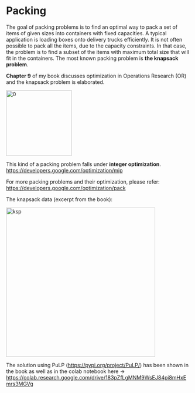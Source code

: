 # Packing

The goal of packing problems is to find an optimal way to pack a set of items of given sizes into containers with fixed capacities. 
A typical application is loading boxes onto delivery trucks efficiently. It is not often possible to pack all the items, due to the capacity constraints. 
In that case, the problem is to find a subset of the items with maximum total size that will fit in the containers. The most known packing problem is **the knapsack problem**.

**Chapter 9** of my book discusses optimization in Operations Research (OR) and the knapsack problem is elaborated.

<img width="179" alt="0" src="https://github.com/user-attachments/assets/2303322f-e4e3-4636-b533-57b38a7ca9ed">


This kind of a packing problem falls under **integer optimization**. https://developers.google.com/optimization/mip


For more packing problems and their optimization, please refer: https://developers.google.com/optimization/pack

The knapsack data (excerpt from the book):

<img width="407" alt="ksp" src="https://github.com/user-attachments/assets/76d4eb16-4bad-4446-ad86-78b404aa07ba">


The solution using PuLP (https://pypi.org/project/PuLP/) has been shown in the book as well as in the colab notebook here ->
https://colab.research.google.com/drive/183pZfLgMNM9WsEJ84pi8mHxEmrs3MGVg

